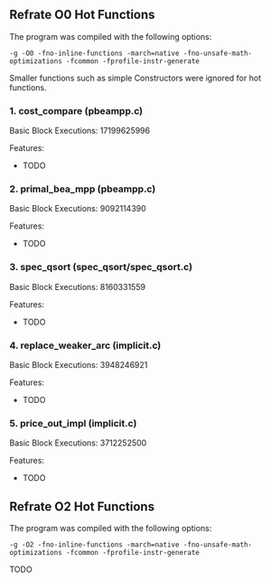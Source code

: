## Refrate O0 Hot Functions

The program was compiled with the following options:

```-g -O0 -fno-inline-functions -march=native -fno-unsafe-math-optimizations -fcommon -fprofile-instr-generate```

Smaller functions such as simple Constructors were ignored for hot functions.

### 1. cost_compare (pbeampp.c)
Basic Block Executions: 17199625996

Features:
* TODO

### 2. primal_bea_mpp (pbeampp.c)
Basic Block Executions: 9092114390

Features:
* TODO

### 3. spec_qsort (spec_qsort/spec_qsort.c)
Basic Block Executions: 8160331559

Features:
* TODO

### 4. replace_weaker_arc (implicit.c)
Basic Block Executions: 3948246921

Features:
* TODO

### 5. price_out_impl (implicit.c)
Basic Block Executions: 3712252500

Features:
* TODO

## Refrate O2 Hot Functions

The program was compiled with the following options:

```-g -O2 -fno-inline-functions -march=native -fno-unsafe-math-optimizations -fcommon -fprofile-instr-generate```

TODO
